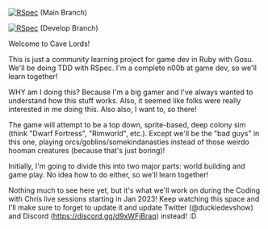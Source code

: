 [![RSpec](https://github.com/terrainoob/cave_lords/actions/workflows/ruby.yml/badge.svg?branch=main)](https://github.com/terrainoob/cave_lords/actions/workflows/ruby.yml) (Main Branch)

[![RSpec](https://github.com/terrainoob/cave_lords/actions/workflows/ruby.yml/badge.svg?branch=develop)](https://github.com/terrainoob/cave_lords/actions/workflows/ruby.yml) (Develop Branch)

Welcome to Cave Lords!

This is just a community learning project for game dev in Ruby with Gosu. We'll be doing TDD with RSpec. I'm a complete n00b at game dev, so we'll learn together!

WHY am I doing this? Because I'm a big gamer and I've always wanted to understand how this stuff works. Also, it seemed like folks were really interested in me doing this. Also also, I want to, so there!

The game will attempt to be a top down, sprite-based, deep colony sim (think "Dwarf Fortress", "Rimworld", etc.). Except we'll be the "bad guys" in this one, playing orcs/goblins/somekindanasties instead of those weirdo hooman creatures (because that's just boring)!

Initially, I'm going to divide this into two major parts: world building and game play. No idea how to do either, so we'll learn together!

Nothing much to see here yet, but it's what we'll work on during the Coding with Chris live sessions starting in Jan 2023! Keep watching this space and I'll make sure to forget to update it and update Twitter (@duckiedevshow) and Discord (https://discord.gg/d9xWFjBraq) instead! :D

